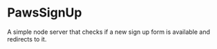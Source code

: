 # PawsSignUp
A simple node server that checks if a new sign up form is available and redirects to it.
